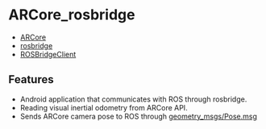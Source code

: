 # ARCore_rosbridge
* [ARCore](https://developers.google.com/ar)
* [rosbridge](http://wiki.ros.org/rosbridge_suite)
* [ROSBridgeClient](https://github.com/djilk/ROSBridgeClient)

## Features
* Android application that communicates with ROS through rosbridge.
* Reading visual inertial odometry from ARCore API.
* Sends ARCore camera pose to ROS through [geometry_msgs/Pose.msg](http://docs.ros.org/melodic/api/geometry_msgs/html/msg/Pose.html)


